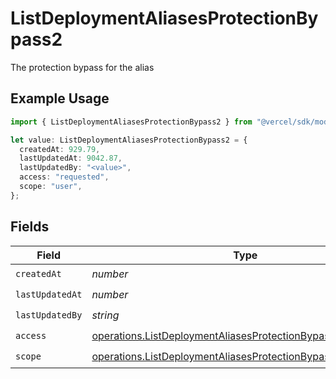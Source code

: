 # ListDeploymentAliasesProtectionBypass2

The protection bypass for the alias

## Example Usage

```typescript
import { ListDeploymentAliasesProtectionBypass2 } from "@vercel/sdk/models/operations/listdeploymentaliases.js";

let value: ListDeploymentAliasesProtectionBypass2 = {
  createdAt: 929.79,
  lastUpdatedAt: 9042.87,
  lastUpdatedBy: "<value>",
  access: "requested",
  scope: "user",
};
```

## Fields

| Field                                                                                                                                        | Type                                                                                                                                         | Required                                                                                                                                     | Description                                                                                                                                  |
| -------------------------------------------------------------------------------------------------------------------------------------------- | -------------------------------------------------------------------------------------------------------------------------------------------- | -------------------------------------------------------------------------------------------------------------------------------------------- | -------------------------------------------------------------------------------------------------------------------------------------------- |
| `createdAt`                                                                                                                                  | *number*                                                                                                                                     | :heavy_check_mark:                                                                                                                           | N/A                                                                                                                                          |
| `lastUpdatedAt`                                                                                                                              | *number*                                                                                                                                     | :heavy_check_mark:                                                                                                                           | N/A                                                                                                                                          |
| `lastUpdatedBy`                                                                                                                              | *string*                                                                                                                                     | :heavy_check_mark:                                                                                                                           | N/A                                                                                                                                          |
| `access`                                                                                                                                     | [operations.ListDeploymentAliasesProtectionBypassAccess](../../models/operations/listdeploymentaliasesprotectionbypassaccess.md)             | :heavy_check_mark:                                                                                                                           | N/A                                                                                                                                          |
| `scope`                                                                                                                                      | [operations.ListDeploymentAliasesProtectionBypassAliasesScope](../../models/operations/listdeploymentaliasesprotectionbypassaliasesscope.md) | :heavy_check_mark:                                                                                                                           | N/A                                                                                                                                          |